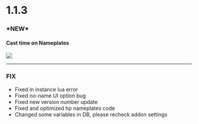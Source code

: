 # **1.1.3**

### \*NEW\*

#### Cast time on Nameplates

<img src="https://imgur.com/3h384Sr.png"/>

<hr>

### FIX
* Fixed in instance lua error
* Fixed no-name UI option bug
* Fixed new version number update
* Fixed and optimized hp nameplates code
* Changed some variables in DB, please recheck addon settings
